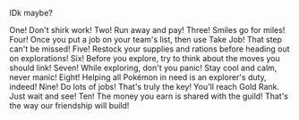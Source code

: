 IDk maybe?

One! Don't shirk work! Two! Run away and pay! Three! Smiles go for miles! Four! Once you put a job on your team's list, then use Take Job! That step can't be missed! Five! Restock your supplies and rations before heading out on explorations! Six! Before you explore, try to think about the moves you should link! Seven! While exploring, don't you panic! Stay cool and calm, never manic! Eight! Helping all Pokémon in need is an explorer's duty, indeed! Nine! Do lots of jobs! That's truly the key! You'll reach Gold Rank. Just wait and see! Ten! The money you earn is shared with the guild! That's the way our friendship will build!